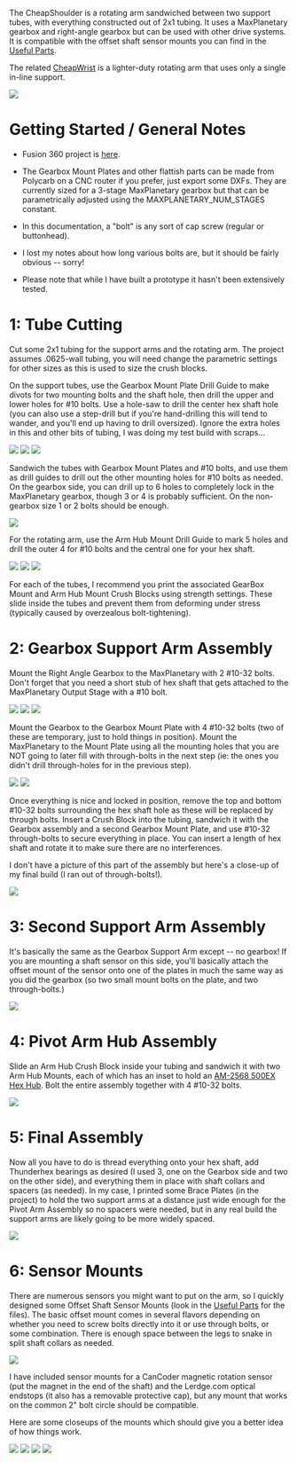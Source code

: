 The CheapShoulder is a rotating arm sandwiched between two support tubes, with everything constructed out of 2x1 tubing. It uses a MaxPlanetary gearbox and right-angle gearbox but can be used with other drive systems. It is compatible with the offset shaft sensor mounts you can find in the [Useful Parts](/Useful/Useful.md).

The related [CheapWrist](/CheapWrist/CheapWrist.md) is a lighter-duty rotating arm that uses only a single in-line support.

![](Images/IMG_2640.jpg)

# Getting Started / General Notes

* Fusion 360 project is [here](Files/).

* The Gearbox Mount Plates and other flattish parts can be made from Polycarb on a CNC router if you prefer, just export some DXFs. They are currently sized for a 3-stage MaxPlanetary gearbox but that can be parametrically adjusted using the MAXPLANETARY_NUM_STAGES constant.

* In this documentation, a "bolt" is any sort of cap screw (regular or buttonhead).

* I lost my notes about how long various bolts are, but it should be fairly obvious -- sorry!

* Please note that while I have built a prototype it hasn't been extensively tested.

# 1: Tube Cutting

Cut some 2x1 tubing for the support arms and the rotating arm. The project assumes .0625-wall tubing, you will need change the parametric settings for other sizes as this is used to size the crush blocks.

On the support tubes, use the Gearbox Mount Plate Drill Guide to make divots for two mounting bolts and the shaft hole, then drill the upper and lower holes for #10 bolts. Use a hole-saw to drill the center hex shaft hole (you can also use a step-drill but if you're hand-drilling this will tend to wander, and you'll end up having to drill oversized). Ignore the extra holes in this and other bits of tubing, I was doing my test build with scraps...

![](Images/IMG_2531.jpg)
![](Images/IMG_2532.jpg)
![](Images/IMG_2533.jpg)

Sandwich the tubes with Gearbox Mount Plates and #10 bolts, and use them as drill guides to drill out the other mounting holes for #10 bolts as needed. On the gearbox side, you can drill up to 6 holes to completely lock in the MaxPlanetary gearbox, though 3 or 4 is probably sufficient. On the non-gearbox size 1 or 2 bolts should be enough.

![](Images/IMG_2536.jpg)

For the rotating arm, use the Arm Hub Mount Drill Guide to mark 5 holes and drill the outer 4 for #10 bolts and the central one for your hex shaft.

![](Images/IMG_2539.jpg)
![](Images/IMG_2540.jpg)
![](Images/IMG_2541.jpg)

For each of the tubes, I recommend you print the associated GearBox Mount and Arm Hub Mount Crush Blocks using strength settings. These slide inside the tubes and prevent them from deforming under stress (typically caused by overzealous bolt-tightening).

# 2: Gearbox Support Arm Assembly

Mount the Right Angle Gearbox to the MaxPlanetary with 2 #10-32 bolts. Don't forget that you need a short stub of hex shaft that gets attached to the MaxPlanetary Output Stage with a #10 bolt.

![](Images/IMG_2547.jpg)
![](Images/IMG_2548.jpg)
![](Images/IMG_2544.jpg)

Mount the Gearbox to the Gearbox Mount Plate with 4 #10-32 bolts (two of these are temporary, just to hold things in position). Mount the MaxPlanetary to the Mount Plate using all the mounting holes that you are NOT going to later fill with through-bolts in the next step (ie: the ones you didn't drill through-holes for in the previous step).

![](Images/IMG_2546.jpg)
![](Images/IMG_2549.jpg)

Once everything is nice and locked in position, remove the top and bottom #10-32 bolts surrounding the hex shaft hole as these will be replaced by through bolts. Insert a Crush Block into the tubing, sandwich it with the Gearbox assembly and a second Gearbox Mount Plate, and use #10-32 through-bolts to secure everything in place. You can insert a length of hex shaft and rotate it to make sure there are no interferences.

I don't have a picture of this part of the assembly but here's a close-up of my final build (I ran out of through-bolts!).

![](Images/IMG_2644.jpg)

# 3: Second Support Arm Assembly

It's basically the same as the Gearbox Support Arm except -- no gearbox! If you are mounting a shaft sensor on this side, you'll basically attach the offset mount of the sensor onto one of the plates in much the same way as you did the gearbox (so two small mount bolts on the plate, and two through-bolts.)

![](Images/IMG_2640.jpg)

# 4: Pivot Arm Hub Assembly

Slide an Arm Hub Crush Block inside your tubing and sandwich it with two Arm Hub Mounts, each of which has an inset to hold an [AM-2568 500EX Hex Hub](https://www.andymark.com/products/500ex-hex-hub). Bolt the entire assembly together with 4 #10-32 bolts.

![](Images/IMG_2560.jpg)

# 5: Final Assembly

Now all you have to do is thread everything onto your hex shaft, add Thunderhex bearings as desired (I used 3, one on the Gearbox side and two on the other side), and everything them in place with shaft collars and spacers (as needed). In my case, I printed some Brace Plates (in the project) to hold the two support arms at a distance just wide enough for the Pivot Arm Assembly so no spacers were needed, but in any real build the support arms are likely going to be more widely spaced.

![](Images/IMG_2562.jpg)

# 6: Sensor Mounts

There are numerous sensors you might want to put on the arm, so I quickly designed some Offset Shaft Sensor Mounts (look in the [Useful Parts](/Useful/Useful.md) for the files). The basic offset mount comes in several flavors depending on whether you need to screw bolts directly into it or use through bolts, or some combination. There is enough space between the legs to snake in split shaft collars as needed.

![](Images/IMG_2648.jpg)

I have included sensor mounts for a CanCoder magnetic rotation sensor (put the magnet in the end of the shaft) and the Lerdge.com optical endstops (it also has a removable protective cap), but any mount that works on the common 2" bolt circle should be compatible.

Here are some closeups of the mounts which should give you a better idea of how things work.

![](Images/IMG_2641.jpg)
![](Images/IMG_2645.jpg)
![](Images/IMG_2643.jpg)
![](Images/IMG_2646.jpg)